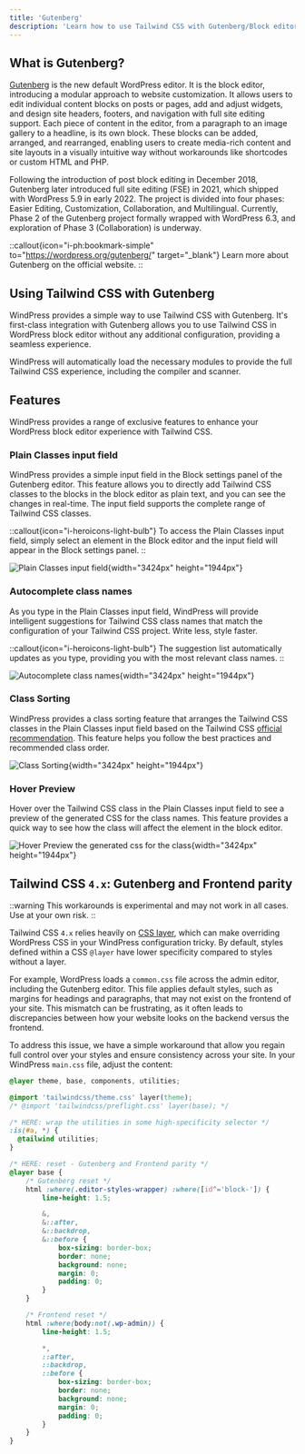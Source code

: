 ```yaml
---
title: 'Gutenberg'
description: 'Learn how to use Tailwind CSS with Gutenberg/Block editor in WordPress.'
---
```


## What is Gutenberg?

[Gutenberg](https://wordpress.org/gutenberg/) is the new default WordPress editor. It is the block editor, introducing a modular approach to website customization. It allows users to edit individual content blocks on posts or pages, add and adjust widgets, and design site headers, footers, and navigation with full site editing support. Each piece of content in the editor, from a paragraph to an image gallery to a headline, is its own block. These blocks can be added, arranged, and rearranged, enabling users to create media-rich content and site layouts in a visually intuitive way without workarounds like shortcodes or custom HTML and PHP.

Following the introduction of post block editing in December 2018, Gutenberg later introduced full site editing (FSE) in 2021, which shipped with WordPress 5.9 in early 2022. The project is divided into four phases: Easier Editing, Customization, Collaboration, and Multilingual. Currently, Phase 2 of the Gutenberg project formally wrapped with WordPress 6.3, and exploration of Phase 3 (Collaboration) is underway.

::callout{icon="i-ph:bookmark-simple" to="https://wordpress.org/gutenberg/" target="_blank"}
Learn more about Gutenberg on the official website.
::

## Using Tailwind CSS with Gutenberg

WindPress provides a simple way to use Tailwind CSS with Gutenberg. It's first-class integration with Gutenberg allows you to use Tailwind CSS in WordPress block editor without any additional configuration, providing a seamless experience.

WindPress will automatically load the necessary modules to provide the full Tailwind CSS experience, including the compiler and scanner.

## Features

WindPress provides a range of exclusive features to enhance your WordPress block editor experience with Tailwind CSS.


### Plain Classes input field

WindPress provides a simple input field in the Block settings panel of the Gutenberg editor. This feature allows you to directly add Tailwind CSS classes to the blocks in the block editor as plain text, and you can see the changes in real-time. The input field supports the complete range of Tailwind CSS classes.

::callout{icon="i-heroicons-light-bulb"}
To access the Plain Classes input field, simply select an element in the Block editor and the input field will appear in the Block settings panel.
::

![Plain Classes input field](/img/content/docs/guide/integrations/gutenberg/screenshot-1.png){width="3424px" height="1944px"}

### Autocomplete class names

As you type in the Plain Classes input field, WindPress will provide intelligent suggestions for Tailwind CSS class names that match the configuration of your Tailwind CSS project. Write less, style faster.

::callout{icon="i-heroicons-light-bulb"}
The suggestion list automatically updates as you type, providing you with the most relevant class names.
::

![Autocomplete class names](/img/content/docs/guide/integrations/gutenberg/screenshot-2.png){width="3424px" height="1944px"}

### Class Sorting

WindPress provides a class sorting feature that arranges the Tailwind CSS classes in the Plain Classes input field based on the Tailwind CSS [official recommendation](https://tailwindcss.com/blog/automatic-class-sorting-with-prettier). This feature helps you follow the best practices and recommended class order.

![Class Sorting](/img/content/docs/guide/integrations/gutenberg/screenshot-3.png){width="3424px" height="1944px"}

### Hover Preview

Hover over the Tailwind CSS class in the Plain Classes input field to see a preview of the generated CSS for the class names. This feature provides a quick way to see how the class will affect the element in the block editor.

![Hover Preview the generated css for the class](/img/content/docs/guide/integrations/gutenberg/screenshot-4.png){width="3424px" height="1944px"}

## Tailwind CSS `4.x`: Gutenberg and Frontend parity

::warning
This workarounds is experimental and may not work in all cases. Use at your own risk.
::

Tailwind CSS `4.x` relies heavily on [CSS layer](https://developer.mozilla.org/en-US/docs/Web/CSS/@layer), which can make overriding WordPress CSS in your WindPress configuration tricky. By default, styles defined within a CSS `@layer` have lower specificity compared to styles without a layer.

For example, WordPress loads a `common.css` file across the admin editor, including the Gutenberg editor. This file applies default styles, such as margins for headings and paragraphs, that may not exist on the frontend of your site. This mismatch can be frustrating, as it often leads to discrepancies between how your website looks on the backend versus the frontend.

To address this issue, we have a simple workaround that allow you regain full control over your styles and ensure consistency across your site. In your WindPress `main.css` file, adjust the content:

```css [main.css]
@layer theme, base, components, utilities;

@import 'tailwindcss/theme.css' layer(theme);
/* @import 'tailwindcss/preflight.css' layer(base); */

/* HERE: wrap the utilities in some high-specificity selector */
:is(#a, *) {
  @tailwind utilities;
}

/* HERE: reset - Gutenberg and Frontend parity */
@layer base {
    /* Gutenberg reset */
    html :where(.editor-styles-wrapper) :where([id^='block-']) {
        line-height: 1.5;

        &,
        &::after,
        &::backdrop,
        &::before {
            box-sizing: border-box;
            border: none;
            background: none;
            margin: 0;
            padding: 0;
        }
    }

    /* Frontend reset */
    html :where(body:not(.wp-admin)) {
        line-height: 1.5;

        *,
        ::after,
        ::backdrop,
        ::before {
            box-sizing: border-box;
            border: none;
            background: none;
            margin: 0;
            padding: 0;
        }
    }
}
```
